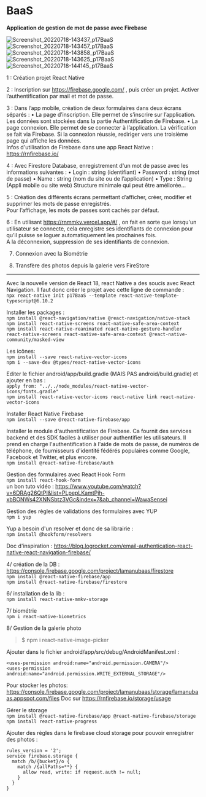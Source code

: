 # BaaS

**Application de gestion de mot de passe avec Firebase**

![Screenshot_20220718-143437_p17BaaS](https://user-images.githubusercontent.com/35977024/179517415-1b436a3e-ae6c-453c-b957-3b0462f92d3a.jpg)
![Screenshot_20220718-143457_p17BaaS](https://user-images.githubusercontent.com/35977024/179517412-890c7164-7148-4898-95c8-e56b8ba8a03d.jpg)
![Screenshot_20220718-143858_p17BaaS](https://user-images.githubusercontent.com/35977024/179517416-21e37522-be72-452f-abfb-557d850c66f6.jpg)
![Screenshot_20220718-143625_p17BaaS](https://user-images.githubusercontent.com/35977024/179517407-c9d4c88b-e3d1-4505-88af-6cf7ec1c9f56.jpg)
![Screenshot_20220718-144145_p17BaaS](https://user-images.githubusercontent.com/35977024/179517405-d2c13e6c-0b60-4bb3-8fa5-699534ecff17.jpg)

1 : Création projet React Native  

2 : Inscription sur https://firebase.google.com/ , puis créer un projet. Activer l’authentification par mail et mot de passe.  

3 : Dans l’app mobile, création de deux formulaires dans deux écrans séparés :
• La page d’inscription. Elle permet de s’inscrire sur l’application. Les données sont stockées dans la partie Authentification de Firebase.
• La page connexion. Elle permet de se connecter à l’application. La vérification se fait via Firebase. Si la connexion réussie, rediriger vers une troisième page qui affiche les données.  
Infos d'utilisation de Firebase dans une app React Native : https://rnfirebase.io/  

4 : Avec Firestore Database, enregistrement d'un mot de passe avec les informations suivantes :
• Login : string (identifiant)
• Password : string (mot de passe)
• Name : string (nom du site ou de l’application)
• Type : String (Appli mobile ou site web)
Structure minimale qui peut être améliorée...  

5 : Création des différents écrans permettant d’afficher, créer, modifier et supprimer les mots de passe enregistrés.  
Pour l’affichage, les mots de passes sont cachés par défaut.  

6 : En utilisant https://rnmmkv.vercel.app/#/ , on fait en sorte que lorsqu'un utilisateur se connecte, cela enregistre ses identifiants de connexion pour qu’il puisse se loguer automatiquement les prochaines fois.  
A la déconnexion, suppression de ses identifiants de connexion.  

7. Connexion avec la Biométrie  

8. Transfère des photos depuis la galerie vers FireStore  

-------

Avec la nouvelle version de React 18, react Native a des soucis avec React Navigation. Il faut donc créer le projet avec cette ligne de commande :  
`npx react-native init p17BaaS --template react-native-template-typescript@6.10.2`  

Installer les packages :  
`npm install @react-navigation/native @react-navigation/native-stack`  
`npm install react-native-screens react-native-safe-area-context`  
`npm install react-native-reanimated react-native-gesture-handler react-native-screens react-native-safe-area-context @react-native-community/masked-view`  

Les icônes:  
`npm install --save react-native-vector-icons`  
`npm i --save-dev @types/react-native-vector-icons`  

Editer le fichier android/app/build.gradle (MAIS PAS android/build.gradle) et ajouter en bas :  
`apply from: "../../node_modules/react-native-vector-icons/fonts.gradle"`  
`npm install react-native-vector-icons react-native link react-native-vector-icons`  

Installer React Native Firebase  
`npm install --save @react-native-firebase/app`  

Installer le module d'authentification de Firebase. Ca fournit des services backend et des SDK faciles à utiliser pour authentifier les utilisateurs. Il prend en charge l'authentification à l'aide de mots de passe, de numéros de téléphone, de fournisseurs d'identité fédérés populaires comme Google, Facebook et Twitter, et plus encore.  
`npm install @react-native-firebase/auth`  

Gestion des formulaires avec React Hook Form  
`npm install react-hook-form`  
un bon tuto vidéo : https://www.youtube.com/watch?v=6DRAg26QtPI&list=PLpepLKamtPjh-xbBONWs42XNNSbtz3VGc&index=7&ab_channel=WawaSensei  

Gestion des règles de validations des formulaires avec YUP  
`npm i yup`  

Yup a besoin d'un resolver et donc de sa librairie :  
`npm install @hookform/resolvers`  

Doc d'inspiration : https://blog.logrocket.com/email-authentication-react-native-react-navigation-firebase/  

4/ création de la DB : https://console.firebase.google.com/project/lamanubaas/firestore  
`npm install @react-native-firebase/app`  
`npm install @react-native-firebase/firestore`  

6/ installation de la lib :  
`npm install react-native-mmkv-storage`  

7/ biométrie  
`npm i react-native-biometrics`  

8/ Gestion de la galerie photo  
> $ npm i react-native-image-picker  

Ajouter dans le fichier android/app/src/debug/AndroidManifest.xml :  
```
<uses-permission android:name="android.permission.CAMERA"/>  
<uses-permission android:name="android.permission.WRITE_EXTERNAL_STORAGE"/>  
```
Pour stocker les photos: https://console.firebase.google.com/project/lamanubaas/storage/lamanubaas.appspot.com/files
Doc sur https://rnfirebase.io/storage/usage  

Gérer le storage  
`npm install @react-native-firebase/app @react-native-firebase/storage`  
`npm install react-native-progress`  

Ajouter des règles dans le firebase cloud storage pour pouvoir enregistrer des photos :
```
rules_version = '2';
service firebase.storage {
  match /b/{bucket}/o {
    match /{allPaths=**} {
      allow read, write: if request.auth != null;
    }
  }
}
```
